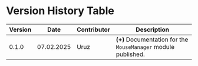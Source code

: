 # Version History Table

| **Version** | **Date**   | **Contributor** | **Description** |
|-------------|------------|-----------------|-----------------|
| 0.1.0       | 07.02.2025 | Uruz            | **(+)** Documentation for the `MouseManager` module published. |
 